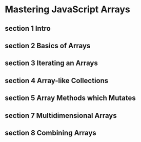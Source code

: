 # Mastering JavaScript Arrays

## section 1 Intro

## section 2 Basics of Arrays

## section 3 Iterating an Arrays

## section 4 Array-like Collections

## section 5 Array Methods which Mutates

## section 7 Multidimensional Arrays

## section 8 Combining Arrays
